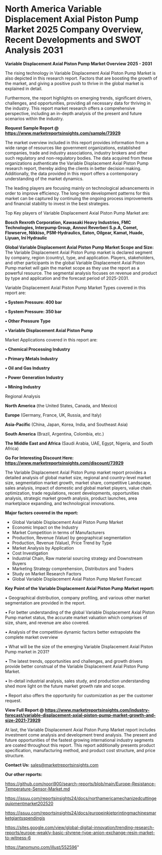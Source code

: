 # North America Variable Displacement Axial Piston Pump Market 2025 Company Overview, Recent Developments and SWOT Analysis 2031

<Strong> Variable Displacement Axial Piston Pump Market Overview 2025 - 2031</strong>

The rising technology in Variable Displacement Axial Piston Pump Market is also depicted in this research report. Factors that are boosting the growth of the market, and giving a positive push to thrive in the global market is explained in detail.

Furthermore, the report highlights on emerging trends, significant drivers, challenges, and opportunities, providing all necessary data for thriving in the industry. This report market research offers a comprehensive perspective, including an in-depth analysis of the present and future scenarios within the industry.

<strong>Request Sample Report @ <a href=https://www.marketreportsinsights.com/sample/73929>https://www.marketreportsinsights.com/sample/73929</a></strong>

The market overview included in this report provides information from a wide range of resources like government organizations, established companies, trade and industry associations, industry brokers and other such regulatory and non-regulatory bodies. The data acquired from these organizations authenticate the Variable Displacement Axial Piston Pump research report, thereby aiding the clients in better decision making. Additionally, the data provided in this report offers a contemporary understanding of the market dynamics.

The leading players are focusing mainly on technological advancements in order to improve efficiency. The long-term development patterns for this market can be captured by continuing the ongoing process improvements and financial stability to invest in the best strategies.

Top Key players of Variable Displacement Axial Piston Pump Market are:

<strong>Bosch Rexroth Corporation, Kawasaki Heavy Industries, FMC Technologies, Interpump Group, Annovi Reverberi S.p.A, Comet, Flowserve, Nikkiso, PSM-Hydraulics, Eaton, Oilgear, Kamat, Huade, Liyuan, Ini Hydraulic</strong>

<strong><b>Global Variable Displacement Axial Piston Pump Market Scope and Size:</b></strong>
The Variable Displacement Axial Piston Pump market is declared segment by company, region (country), type, and application. Players, stakeholders, and other participants in the global Variable Displacement Axial Piston Pump market will gain the market scope as they use the report as a powerful resource. The segmental analysis focuses on revenue and product by type and application and the forecast period of 2025-2031.

Variable Displacement Axial Piston Pump Market Types covered in this report are:

<strong>• System Pressure: 400 bar

• System Pressure: 350 bar

• Other Pressure Type

• Variable Displacement Axial Piston Pump</strong>

Market Applications covered in this report are:

<strong>• Chemical Processing Industry

• Primary Metals Industry

• Oil and Gas Industry

• Power Generation Industry

• Mining Industry</strong> 

Regional Analysis

<strong>North America</strong> (the United States, Canada, and Mexico)

<strong>Europe</strong> (Germany, France, UK, Russia, and Italy)

<strong>Asia-Pacific</strong> (China, Japan, Korea, India, and Southeast Asia)

<strong>South America</strong> (Brazil, Argentina, Colombia, etc.)

<strong>The Middle East and Africa</strong> (Saudi Arabia, UAE, Egypt, Nigeria, and South Africa)

<strong>Go For Interesting Discount Here: <a href=https://www.marketreportsinsights.com/discount/73929>https://www.marketreportsinsights.com/discount/73929</a></strong>

The Variable Displacement Axial Piston Pump market report provides a detailed analysis of global market size, regional and country-level market size, segmentation market growth, market share, competitive Landscape, sales analysis, impact of domestic and global market players, value chain optimization, trade regulations, recent developments, opportunities analysis, strategic market growth analysis, product launches, area marketplace expanding, and technological innovations.

<strong><b>Major factors covered in the report:</b></strong>
<ul>
  <li>Global Variable Displacement Axial Piston Pump Market </li>
  <li>Economic Impact on the Industry</li>
  <li>Market Competition in terms of Manufacturers</li>
  <li>Production, Revenue (Value) by geographical segmentation</li>
  <li>Production, Revenue (Value), Price Trend by Type</li>
  <li>Market Analysis by Application</li>
  <li>Cost Investigation</li>
  <li>Industrial Chain, Raw material sourcing strategy and Downstream Buyers</li>
  <li>Marketing Strategy comprehension, Distributors and Traders</li>
  <li>Study on Market Research Factors</li>
  <li>Global Variable Displacement Axial Piston Pump Market Forecast</li>
</ul>

<strong><b>Key Point of the Variable Displacement Axial Piston Pump Market report:</b></strong>

• Geographical distribution, company profiling, and various other market segmentation are provided in the report.

• For better understanding of the global Variable Displacement Axial Piston Pump market status, the accurate market valuation which comprises of size, share, and revenue are also covered.

• Analysis of the competitive dynamic factors better extrapolate the complete market overview

• What will be the size of the emerging Variable Displacement Axial Piston Pump market in 2031?

• The latest trends, opportunities and challenges, and growth drivers provide better construal of the Variable Displacement Axial Piston Pump Market.

• In-detail industrial analysis, sales study, and production understanding shed more light on the future market growth rate and scope.

• Report also offers the opportunity for customization as per the customer request.

<strong><b>View Full Report @ <a href=https://www.marketreportsinsights.com/industry-forecast/variable-displacement-axial-piston-pump-market-growth-and-size-2021-73929>https://www.marketreportsinsights.com/industry-forecast/variable-displacement-axial-piston-pump-market-growth-and-size-2021-73929</a></b></strong>


At last, the Variable Displacement Axial Piston Pump Market report includes investment come analysis and development trend analysis. The present and future opportunities of the fastest growing international industry segments are coated throughout this report. This report additionally presents product specification, manufacturing method, and product cost structure, and price structure.

<strong>Contact Us:</strong>
sales@marketreportsinsights.com

<strong>Our other reports:</strong>

<a href=https://github.com/noori900/search-reports/blob/main/Europe-Resistance-Temperature-Sensor-Market.md>https://github.com/noori900/search-reports/blob/main/Europe-Resistance-Temperature-Sensor-Market.md</a>

<a href=https://issuu.com/reportsinsights24/docs/northamericamechanizedcuttingequipmentmarket202520>https://issuu.com/reportsinsights24/docs/northamericamechanizedcuttingequipmentmarket202520</a>

<a href=https://issuu.com/reportsinsights24/docs/europeinkjetprintingmachinesmarketgiantsspendingis>https://issuu.com/reportsinsights24/docs/europeinkjetprintingmachinesmarketgiantsspendingis</a>

<a href=https://sites.google.com/view/global-digital-innovation/trending-research-reports/europe-weakly-basic-styrene-type-anion-exchange-resin-market-to-witness-6>https://sites.google.com/view/global-digital-innovation/trending-research-reports/europe-weakly-basic-styrene-type-anion-exchange-resin-market-to-witness-6</a>

<a href=https://tanomuno.com/illust/552596>https://tanomuno.com/illust/552596</a>"
